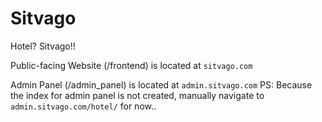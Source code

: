 # Sitvago
Hotel? Sitvago!!

Public-facing Website (/frontend) is located at `sitvago.com`

Admin Panel (/admin_panel) is located at `admin.sitvago.com`
	PS: Because the index for admin panel is not created, manually navigate to `admin.sitvago.com/hotel/` for now..
